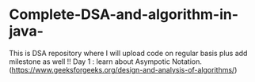 # Complete-DSA-and-algorithm-in-java-
This is DSA repository where I will upload code on regular basis plus add milestone as well !!
Day 1 : learn about Asympotic Notation. (https://www.geeksforgeeks.org/design-and-analysis-of-algorithms/)
